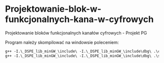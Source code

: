 # Projektowanie-blok-w-funkcjonalnych-kana-w-cyfrowych
Projektowanie bloków funkcjonalnych kanałów cyfrowych  - Projekt PG

Program należy skompilować na windowsie poleceniem:

```ps
g++ -I.\_DSPE_lib_minGW_\include\ -I.\_DSPE_lib_minGW_\include\dbg\ .\client.cpp -o .\client -L.\_DSPE_lib_minGW_\dbg\ -lDSPE -lDSPEsockets -lwinmm -lws2_32
g++ -I.\_DSPE_lib_minGW_\include\ -I.\_DSPE_lib_minGW_\include\dbg\ .\server.cpp -o .\server -L.\_DSPE_lib_minGW_\dbg\ -lDSPE -lDSPEsockets -lwinmm -lws2_32
```